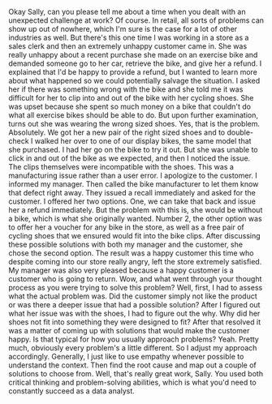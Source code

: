 
Okay Sally, can you please tell me about a time when you dealt with an unexpected challenge at work? Of course. In retail, all sorts of problems can show up out of nowhere, which I'm sure is the case for a lot of other industries as well. But there's this one time I was working in a store as a sales clerk and then an extremely unhappy customer came in. She was really unhappy about a recent purchase she made on an exercise bike and demanded someone go to her car, retrieve the bike, and give her a refund. I explained that I'd be happy to provide a refund, but I wanted to learn more about what happened so we could potentially salvage the situation. I asked her if there was something wrong with the bike and she told me it was difficult for her to clip into and out of the bike with her cycling shoes. She was upset because she spent so much money on a bike that couldn't do what all exercise bikes should be able to do. But upon further examination, turns out she was wearing the wrong sized shoes. Yes, that is the problem. Absolutely. We got her a new pair of the right sized shoes and to double-check I walked her over to one of our display bikes, the same model that she purchased. I had her go on the bike to try it out. But she was unable to click in and out of the bike as we expected, and then I noticed the issue. The clips themselves were incompatible with the shoes. This was a manufacturing issue rather than a user error. I apologize to the customer. I informed my manager. Then called the bike manufacturer to let them know that defect right away. They issued a recall immediately and asked for the customer. I offered her two options. One, we can take that back and issue her a refund immediately. But the problem with this is, she would be without a bike, which is what she originally wanted. Number 2, the other option was to offer her a voucher for any bike in the store, as well as a free pair of cycling shoes that we ensured would fit into the bike clips. After discussing these possible solutions with both my manager and the customer, she chose the second option. The result was a happy customer this time who despite coming into our store really angry, left the store extremely satisfied. My manager was also very pleased because a happy customer is a customer who is going to return. Wow, and what went through your thought process as you were trying to solve this problem? Well, first, I had to assess what the actual problem was. Did the customer simply not like the product or was there a deeper issue that had a possible solution? After I figured out what her issue was with the shoes, I had to figure out the why. Why did her shoes not fit into something they were designed to fit? After that resolved it was a matter of coming up with solutions that would make the customer happy. Is that typical for how you usually approach problems? Yeah. Pretty much, obviously every problem's a little different. So I adjust my approach accordingly. Generally, I just like to use empathy whenever possible to understand the context. Then find the root cause and map out a couple of solutions to choose from. Well, that's really great work, Sally. You used both critical thinking and problem-solving abilities, which is what you'd need to constantly succeed as a data analyst.
